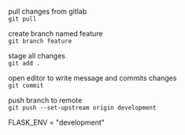 pull changes from gitlab\
`git pull` 

create branch named feature\
`git branch feature`

stage all changes\
`git add .`

open editor to write message and commits changes\
`git commit`

push branch to remote\
`git push --set-upstream origin development`

FLASK_ENV = "development"